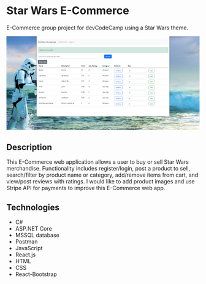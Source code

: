 # Star Wars E-Commerce
E-Commerce group project for devCodeCamp using a Star Wars theme.

![Image of StarWars](https://github.com/Schmidt1519/StarWarsECommerce/blob/main/star-wars-ecommerce.jpg)

## Description
This E-Commerce web application allows a user to buy or sell Star Wars merchandise. Functionality includes register/login, post a product to sell, search/filter by product name or category, add/remove items from cart, and view/post reviews with ratings. I would like to add product images and use Stripe API for payments to improve this E-Commerce web app.

## Technologies
* C#
* ASP.NET Core
* MSSQL database
* Postman
* JavaScript
* React.js
* HTML
* CSS
* React-Bootstrap
